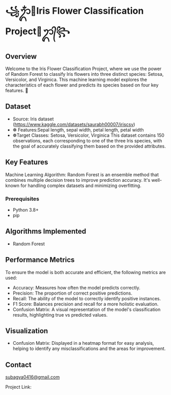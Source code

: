 # ꧁ᬊᬁ🪻Iris Flower Classification Project🪻ᬊ᭄꧂

## Overview
Welcome to the Iris Flower Classification Project, where we use the power of Random Forest to classify Iris flowers into three distinct species: Setosa, Versicolor, and Virginica. This machine learning model explores the characteristics of each flower and predicts its species based on four key features. 🌼

## Dataset
- Source: Iris dataset (https://www.kaggle.com/datasets/saurabh00007/iriscsv)
- ❁ Features:Sepal length, sepal width, petal length, petal width
- ❁Target Classes: Setosa, Versicolor, Virginica
This dataset contains 150 observations, each corresponding to one of the three Iris species, with the goal of accurately classifying them based on the provided attributes.

## Key Features
Machine Learning Algorithm:
Random Forest is an ensemble method that combines multiple decision trees to improve prediction accuracy. It's well-known for handling complex datasets and minimizing overfitting.

### Prerequisites
- Python 3.8+
- pip

## Algorithms Implemented
- Random Forest

## Performance Metrics
To ensure the model is both accurate and efficient, the following metrics are used:

- Accuracy: Measures how often the model predicts correctly.
- Precision: The proportion of correct positive predictions.
- Recall: The ability of the model to correctly identify positive instances.
- F1 Score: Balances precision and recall for a more holistic evaluation.
- Confusion Matrix: A visual representation of the model's classification results, highlighting true vs predicted values.

## Visualization
- Confusion Matrix: Displayed in a heatmap format for easy analysis, helping to identify any misclassifications and the areas for improvement.

## Contact
subagya0416@gmail.com

Project Link: 
